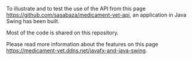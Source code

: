 To illustrate and to test the use of the API from this page https://github.com/sasabaza/medicament-vet-api, an application in Java Swing has been built.

Most of the code is shared on this repository.

Please read more information about the features on this page https://medicament-vet.ddns.net/javafx-and-java-swing.
